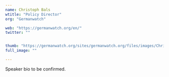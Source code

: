 ```yaml
---
name: Christoph Bals
wtitle: "Policy Director"
org: "Germanwatch"

web: "https://germanwatch.org/en/"
twitter: ""


thumb: "https://germanwatch.org/sites/germanwatch.org/files/images/Christoph-Bals.jpg"
full_image: ""

---
```


Speaker bio to be confirmed.